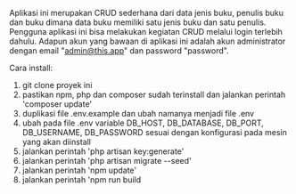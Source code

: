 Aplikasi ini merupakan CRUD sederhana dari data jenis buku, penulis buku dan buku dimana data buku memiliki satu jenis buku dan satu penulis.
Pengguna aplikasi ini bisa melakukan kegiatan CRUD melalui login terlebih dahulu.
Adapun akun yang bawaan di aplikasi ini adalah akun administrator dengan email "admin@this.app" dan password "password".

Cara install:
1. git clone proyek ini
2. pastikan npm, php dan composer sudah terinstall dan jalankan perintah 'composer update'
3. duplikasi file .env.example dan ubah namanya menjadi file .env
4. ubah pada file .env variable DB_HOST, DB_DATABASE, DB_PORT, DB_USERNAME, DB_PASSWORD sesuai dengan konfigurasi pada mesin yang akan diinstall
5. jalankan perintah 'php artisan key:generate'
6. jalankan perintah 'php artisan migrate --seed'
7. jalankan perintah 'npm update'
8. jalankan perintah 'npm run build
